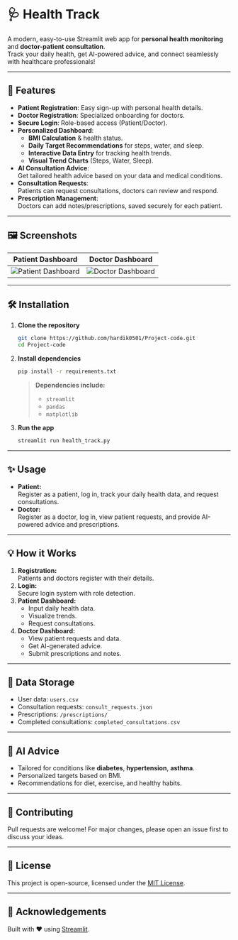 # 🩺 Health Track

A modern, easy-to-use Streamlit web app for **personal health monitoring** and **doctor-patient consultation**.  
Track your daily health, get AI-powered advice, and connect seamlessly with healthcare professionals!

---

## 🚀 Features

- **Patient Registration**: Easy sign-up with personal health details.
- **Doctor Registration**: Specialized onboarding for doctors.
- **Secure Login**: Role-based access (Patient/Doctor).
- **Personalized Dashboard**:
  - **BMI Calculation** & health status.
  - **Daily Target Recommendations** for steps, water, and sleep.
  - **Interactive Data Entry** for tracking health trends.
  - **Visual Trend Charts** (Steps, Water, Sleep).
- **AI Consultation Advice**:  
  Get tailored health advice based on your data and medical conditions.
- **Consultation Requests**:  
  Patients can request consultations, doctors can review and respond.
- **Prescription Management**:  
  Doctors can add notes/prescriptions, saved securely for each patient.

---

## 🖼️ Screenshots

| Patient Dashboard | Doctor Dashboard |
|-------------------|-----------------|
| ![Patient Dashboard](assets/patient_dashboard.png) | ![Doctor Dashboard](assets/doctor_dashboard.png) |

---

## 🛠️ Installation

1. **Clone the repository**
   ```bash
   git clone https://github.com/hardik0501/Project-code.git
   cd Project-code
   ```

2. **Install dependencies**
   ```bash
   pip install -r requirements.txt
   ```

   > **Dependencies include:**  
   > - `streamlit`  
   > - `pandas`  
   > - `matplotlib`

3. **Run the app**
   ```bash
   streamlit run health_track.py
   ```

---

## ✨ Usage

- **Patient:**  
  Register as a patient, log in, track your daily health data, and request consultations.
- **Doctor:**  
  Register as a doctor, log in, view patient requests, and provide AI-powered advice and prescriptions.

---

## 💡 How it Works

1. **Registration:**  
   Patients and doctors register with their details.
2. **Login:**  
   Secure login system with role detection.
3. **Patient Dashboard:**  
   - Input daily health data.
   - Visualize trends.
   - Request consultations.
4. **Doctor Dashboard:**  
   - View patient requests and data.
   - Get AI-generated advice.
   - Submit prescriptions and notes.

---

## 📁 Data Storage

- User data: `users.csv`
- Consultation requests: `consult_requests.json`
- Prescriptions: `/prescriptions/`
- Completed consultations: `completed_consultations.csv`

---

## 🤖 AI Advice

- Tailored for conditions like **diabetes**, **hypertension**, **asthma**.
- Personalized targets based on BMI.
- Recommendations for diet, exercise, and healthy habits.

---

## 💬 Contributing

Pull requests are welcome! For major changes, please open an issue first to discuss your ideas.

---

## 📄 License

This project is open-source, licensed under the [MIT License](LICENSE).

---

## 🙌 Acknowledgements

Built with ❤️ using [Streamlit](https://streamlit.io/).
